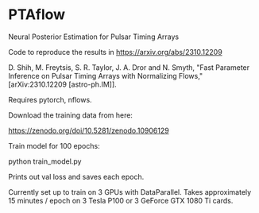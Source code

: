 # PTAflow
Neural Posterior Estimation for Pulsar Timing Arrays

Code to reproduce the results in https://arxiv.org/abs/2310.12209

D. Shih, M. Freytsis, S. R. Taylor, J. A. Dror and N. Smyth,
"Fast Parameter Inference on Pulsar Timing Arrays with Normalizing Flows,"
[arXiv:2310.12209 [astro-ph.IM]].

Requires pytorch, nflows.

Download the training data from here:

https://zenodo.org/doi/10.5281/zenodo.10906129

Train model for 100 epochs:

python train_model.py

Prints out val loss and saves each epoch. 

Currently set up to train on 3 GPUs with DataParallel. Takes approximately 15 minutes / epoch on 3 Tesla P100 or 3 GeForce GTX 1080 Ti cards. 

